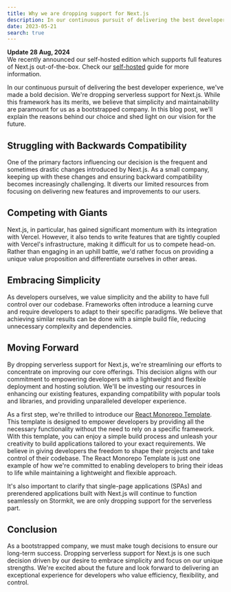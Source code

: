 ```yaml
---
title: Why we are dropping support for Next.js
description: In our continuous pursuit of delivering the best developer experience, we've made a bold decision. We're dropping serverless support for Next.js.
date: 2023-05-21
search: true
---
```


<section class="blog-alert">

**Update 28 Aug, 2024** <br />
We recently announced our self-hosted edition which supports full features of Next.js
out-of-the-box. Check our [self-hosted](/docs/self-hosting/getting-started) guide for more information.

</section>

In our continuous pursuit of delivering the best developer experience, we've made a bold decision. We're dropping serverless support for Next.js. While this framework has its merits, we believe that simplicity and maintainability are paramount for us as a bootstrapped company. In this blog post, we'll explain the reasons behind our choice and shed light on our vision for the future.

## Struggling with Backwards Compatibility

One of the primary factors influencing our decision is the frequent and sometimes drastic changes introduced by Next.js. As a small company, keeping up with these changes and ensuring backward compatibility becomes increasingly challenging. It diverts our limited resources from focusing on delivering new features and improvements to our users.

## Competing with Giants

Next.js, in particular, has gained significant momentum with its integration with Vercel. However, it also tends to write features that are tightly coupled with Vercel's infrastructure, making it difficult for us to compete head-on. Rather than engaging in an uphill battle, we'd rather focus on providing a unique value proposition and differentiate ourselves in other areas.

## Embracing Simplicity

As developers ourselves, we value simplicity and the ability to have full control over our codebase. Frameworks often introduce a learning curve and require developers to adapt to their specific paradigms. We believe that achieving similar results can be done with a simple build file, reducing unnecessary complexity and dependencies.

## Moving Forward

By dropping serverless support for Next.js, we're streamlining our efforts to concentrate on improving our core offerings. This decision aligns with our commitment to empowering developers with a lightweight and flexible deployment and hosting solution. We'll be investing our resources in enhancing our existing features, expanding compatibility with popular tools and libraries, and providing unparalleled developer experience.

As a first step, we're thrilled to introduce our [React Monorepo Template](https://github.com/stormkit-io/monorepo-template-react). This template is designed to empower developers by providing all the necessary functionality without the need to rely on a specific framework. With this template, you can enjoy a simple build process and unleash your creativity to build applications tailored to your exact requirements. We believe in giving developers the freedom to shape their projects and take control of their codebase. The React Monorepo Template is just one example of how we're committed to enabling developers to bring their ideas to life while maintaining a lightweight and flexible approach.

It's also important to clarify that single-page applications (SPAs) and prerendered applications built with Next.js will continue to function seamlessly on Stormkit, we are only dropping support for the serverless part.

## Conclusion

As a bootstrapped company, we must make tough decisions to ensure our long-term success. Dropping serverless support for Next.js is one such decision driven by our desire to embrace simplicity and focus on our unique strengths. We're excited about the future and look forward to delivering an exceptional experience for developers who value efficiency, flexibility, and control.

